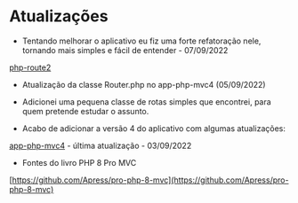 # Atualizações

- Tentando melhorar o aplicativo eu fiz uma forte refatoração nele, tornando mais simples e fácil de entender - 07/09/2022

[php-route2](php-route2)

- Atualização da classe Router.php no app-php-mvc4 (05/09/2022)

- Adicionei uma pequena classe de rotas simples que encontrei, para quem pretende estudar o assunto.

- Acabo de adicionar a versão 4 do aplicativo com algumas atualizações:

[app-php-mvc4](app-php-mvc4) - última atualização - 03/09/2022

- Fontes do livro PHP 8 Pro MVC

[https://github.com/Apress/pro-php-8-mvc](https://github.com/Apress/pro-php-8-mvc)

